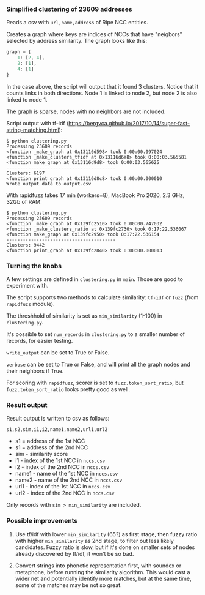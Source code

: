 ### Simplified clustering of 23609 addresses

Reads a csv with `url,name,address` of Ripe NCC entities.

Creates a graph where keys are indices of NCCs that have "neigbors" selected by address similarity.
The graph looks like this:

```python
graph = {
    1: [2, 4],
    2: [1],
    4: [1]
}
```

In the case above, the script will output that it found 3 clusters. Notice that it counts
links in both directions. Node 1 is linked to node 2, but node 2 is also linked to node 1.

The graph is sparse, nodes with no neighbors are not included.

Script output with tf-idf (https://bergvca.github.io/2017/10/14/super-fast-string-matching.html):

```
$ python clustering.py
Processing 23609 records
<function _make_graph at 0x13116d598> took 0:00:00.097024
<function _make_clusters_tfidf at 0x13116d6a8> took 0:00:03.565581
<function make_graph at 0x13116d9d8> took 0:00:03.565625
----------------------------------------
Clusters: 6197
<function print_graph at 0x13116d8c8> took 0:00:00.000010
Wrote output data to output.csv
```

With rapidfuzz takes 17 min (workers=8), MacBook Pro 2020, 2.3 GHz, 32Gb of RAM:

```
$ python clustering.py
Processing 23609 records
<function _make_graph at 0x139fc2510> took 0:00:00.747032
<function _make_clusters_ratio at 0x139fc2730> took 0:17:22.536067
<function make_graph at 0x139fc2950> took 0:17:22.536154
----------------------------------------
Clusters: 9442
<function print_graph at 0x139fc2840> took 0:00:00.000013
```

### Turning the knobs

A few settings are defined in `clustering.py` in `main`. Those are good to experiment with.

The script supports two methods to calculate similarity: `tf-idf` or `fuzz` (from `rapidfuzz` module). 

The threshhold of similarity is set as `min_similarity` (1-100) in `clustering.py`.

It's possible to set `num_records` in `clustering.py` to a smaller number of records, for easier testing.

`write_output` can be set to True or False.

`verbose` can be set to True or False, and will print all the graph nodes and their neighbors if True.

For scoring with `rapidfuzz`, scorer is set to `fuzz.token_sort_ratio`, but `fuzz.token_sort_ratio` looks pretty good as well.

### Result output

Result output is written to csv as follows:

```s1,s2,sim,i1,i2,name1,name2,url1,url2```

* s1 = address of the 1st NCC
* s1 = address of the 2nd NCC
* sim - similarity score
* i1 - index of the 1st NCC in `nccs.csv`
* i2 - index of the 2nd NCC in `nccs.csv`
* name1 - name of the 1st NCC in `nccs.csv`
* name2 - name of the 2nd NCC in `nccs.csv`
* url1 - index of the 1st NCC in `nccs.csv`
* url2 - index of the 2nd NCC in `nccs.csv`

Only records with `sim > min_similarity` are included.

### Possible improvements

1. Use tf/idf with lower `min_similarity` (65?) as first stage, 
then fuzzy ratio with higher `min_similarity` as 2nd stage, to filter
out less likely candidates. Fuzzy ratio is slow, but if it's done
on smaller sets of nodes already discovered by tf/idf, it won't be so bad.

2. Convert strings into phonetic representation first, with soundex
or metaphone, before running the similarity algorithm. This would 
cast a wider net and potentially identify more matches, but at the
same time, some of the matches may be not so great.

